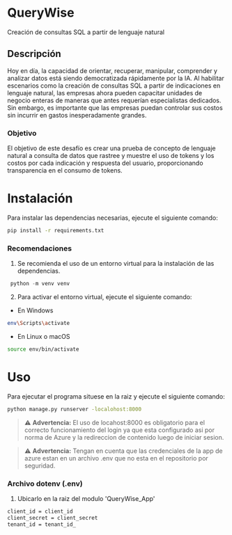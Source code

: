 # QueryWise
Creación de consultas SQL a partir de lenguaje natural

## Descripción
Hoy en día, la capacidad de orientar, recuperar, manipular, comprender y analizar datos está siendo democratizada rápidamente por la IA. Al habilitar escenarios como la creación de consultas SQL a partir de indicaciones en lenguaje natural, las empresas ahora pueden capacitar unidades de negocio enteras de maneras que antes requerían especialistas dedicados. Sin embargo, es importante que las empresas puedan controlar sus costos sin incurrir en gastos inesperadamente grandes. 

### Objetivo
El objetivo de este desafío es crear una prueba de concepto de lenguaje natural a consulta de datos que rastree y muestre el uso de tokens y los costos por cada indicación y respuesta del usuario, proporcionando transparencia en el consumo de tokens.

# Instalación
Para instalar las dependencias necesarias, ejecute el siguiente comando:
```bash
pip install -r requirements.txt
```

### Recomendaciones
1. Se recomienda el uso de un entorno virtual para la instalación de las dependencias.
``` python
 python -m venv venv
```
2. Para activar el entorno virtual, ejecute el siguiente comando:
- En Windows
```bash
env\Scripts\activate
```
- En Linux o macOS
```bash
source env/bin/activate
```

# Uso
Para ejecutar el programa situese en la raiz y ejecute el siguiente comando:
```bash
python manage.py runserver -localohost:8000
```
> ⚠️ **Advertencia:** El uso de locahost:8000 es obligatorio para el correcto funcionamiento del login 
>ya que esta configurado asi por norma de Azure y la redireccion de contenido luego de iniciar sesion.

> ⚠️ **Advertencia:** Tengan en cuenta que las credenciales de la app de azure estan en un archivo .env que no esta en el repositorio por seguridad.

### Archivo dotenv (.env)
1. Ubicarlo en la raiz del modulo 'QueryWise_App'

```bash
client_id = client_id
client_secret = client_secret
tenant_id = tenant_id_
```

